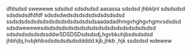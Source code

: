 dfdsdsd
swewewe
sdsdsd
sdsdsdsd
aasassa
sdsdsd
jhbkljnl
sdsdsdsd
sdsdsdsdfdfdf
sdsdsdwdsdsdsdsdsdsdsdsdsd
ssdsdsdsdsdsdsdsdsdsdsdsdsdsdsaadadadhmgvhghgvhgmvsdsdsd
sdsdwewewesdsdsdsdsdsdsdsdsdsdsdsdsdsdsdsdsdsdsd
sdsdsdsdsdsdssddwSDSDSDsdsdsdj,hgvbkuhjbsdsdsdsd
jhbhjbj,hvbjkhbsdsdsdsdsdsddddd.kjb,jhkb ,hjk
ssdsdsd
wdewew
